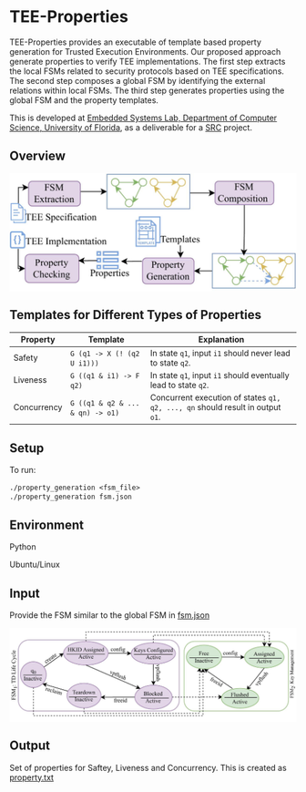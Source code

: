 # TEE-Properties
TEE-Properties provides an executable of template based property generation for Trusted Execution Environments.  Our proposed approach generate properties to verify TEE implementations. The first step extracts the local FSMs related to security protocols based on TEE  specifications. The second step composes a global FSM by identifying the external relations within local FSMs. The third step generates properties using the global FSM and the property templates.

This is developed at [Embedded Systems Lab, Department of Computer Science, University of Florida](https://www.cise.ufl.edu/research/cad), as a deliverable for a [SRC](https://www.src.org/) project.

## Overview
<img src="overview-1.jpg"
     alt="Overview of template based property generation for TEE architecture"
     style="float: center; margin-right: 10px;" 
     align="center"/>

## Templates for Different Types of Properties

| Property    | Template                                                        | Explanation                                                                                      |
|-------------|-----------------------------------------------------------------|--------------------------------------------------------------------------------------------------|
| Safety      | `G (q1 -> X (! (q2 U i1)))`                                 | In state `q1`, input `i1` should never lead to state `q2`.                                   |
| Liveness    | `G ((q1 & i1) -> F q2)`                                     | In state `q1`, input `i1` should eventually lead to state `q2`.                              |
| Concurrency | `G ((q1 & q2 & ... & qn) -> o1)`                            | Concurrent execution of states `q1, q2, ..., qn` should result in output `o1`.               |

## Setup
To run:
```
./property_generation <fsm_file>
./property_generation fsm.json
```
## Environment
Python

Ubuntu/Linux

## Input
Provide the FSM similar to the global FSM in [fsm.json](fsm.json)

<img src="samplefsm-1.jpg"
     alt="Sample global FSM in fsm.json file"
     style="float: center; margin-right: 10px;" 
     align="center"/>
## Output
Set of properties for Saftey, Liveness and Concurrency. This is created as [property.txt](property.txt)
